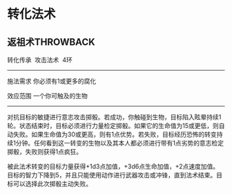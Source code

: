 # 转化法术

## 返祖术THROWBACK

转化传承  攻击法术  4环

------------------------------------------------------------------------

施法需求 你必须有1或更多的腐化

效应范围 一个你可触及的生物

------------------------------------------------------------------------

对抗目标的敏捷进行意志攻击掷骰。若成功，你触碰到生物，目标陷入眩晕持续1轮。状态结束时，目标必须进行力量检定掷骰。如果它的生命值为15或更低，则自动失败。如果生命值为30或更高，则有1点优势。若失败，目标经历恐怖的转变持续1分钟。任何看到这一转变的生物以及其本人都必须进行带有1点劣势的意志检定掷骰，失败则获得1点疯狂。

被此法术转变的目标力量获得+1d3点加值，+3d6点生命加值，+2点速度加值。目标的智力下降到5，并且只能使用动作进行武器攻击或冲锋，直到法术结束。目标可以选择此次掷骰主动失败。
